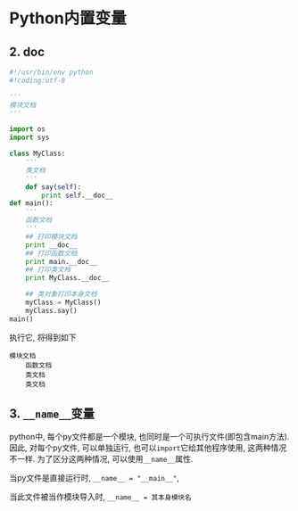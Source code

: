 # Python内置变量

## 2. __doc__

```py
#!/usr/bin/env python
#!coding:utf-8

'''
模块文档
'''

import os
import sys 

class MyClass:
    ''' 
    类文档
    '''
    def say(self):
        print self.__doc__
def main():
    ''' 
    函数文档
    '''
    ## 打印模块文档
    print __doc__
    ## 打印函数文档
    print main.__doc__
    ## 打印类文档
    print MyClass.__doc__

    ## 类对象打印本身文档
    myClass = MyClass()
    myClass.say()
main()
```

执行它, 将得到如下

```
模块文档
    函数文档
    类文档
    类文档
```

## 3. `__name__`变量

python中, 每个py文件都是一个模块, 也同时是一个可执行文件(即包含main方法). 因此, 对每个py文件, 可以单独运行, 也可以`import`它给其他程序使用, 这两种情况不一样. 为了区分这两种情况, 可以使用`__name__`属性.

当py文件是直接运行时, `__name__ = "__main__"`,

当此文件被当作模块导入时, `__name__ = 其本身模块名`
